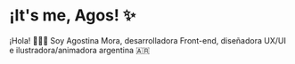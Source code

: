 # ¡It's me, Agos! ✨

¡Hola! 👋🏻😊
Soy Agostina Mora, desarrolladora Front-end, diseñadora UX/UI e ilustradora/animadora argentina 🇦🇷
